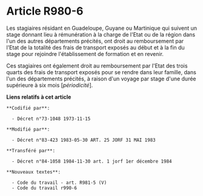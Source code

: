 # Article R980-6

Les stagiaires résidant en Guadeloupe, Guyane ou Martinique qui suivent un stage donnant lieu à rémunération à la charge de
l'Etat ou de la région dans l'un des autres départements précités, ont droit au remboursement par l'Etat de la totalité des
frais de transport exposés au début et à la fin du stage pour rejoindre l'établissement de formation et en revenir. 

Ces stagiaires ont également droit au remboursement par l'Etat des trois quarts des frais de transport exposés pour se rendre
dans leur famille, dans l'un des départements précités, à raison d'un voyage par stage d'une durée supérieure à six mois
[*périodicité*].

**Liens relatifs à cet article**

	**Codifié par**:

	  - Décret n°73-1048 1973-11-15

	**Modifié par**:

	  - Décret n°83-423 1983-05-30 ART. 25 JORF 31 MAI 1983

	**Transféré par**:

	  - Décret n°84-1058 1984-11-30 art. 1 jorf 1er décembre 1984

	**Nouveaux textes**:

	  - Code du travail - art. R981-5 (V)
	  - Code du travail r990-6
